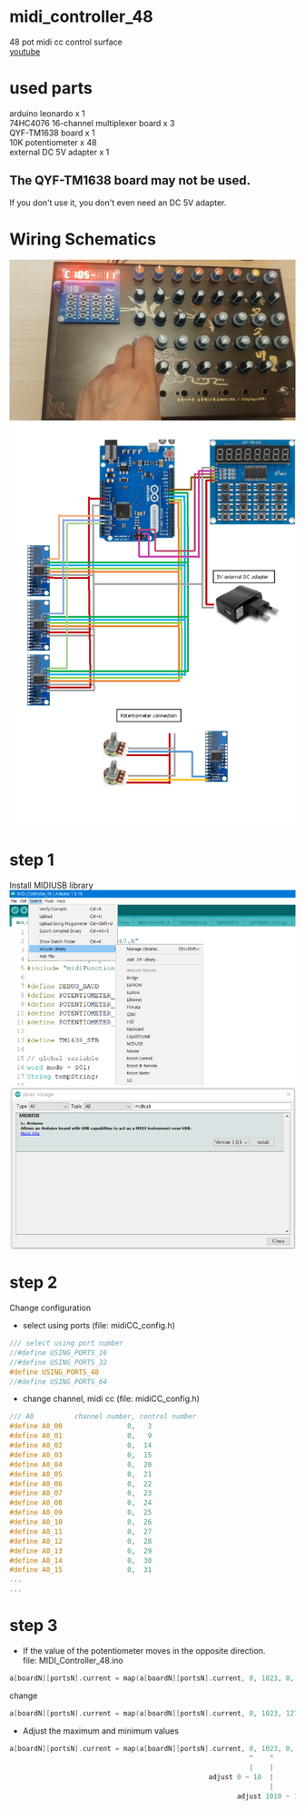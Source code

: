 # midi_controller_48
48 pot midi cc control surface  
[youtube](https://youtu.be/69zrLJu5BMI)  

# used parts
arduino leonardo x 1  
74HC4076 16-channel multiplexer board x 3  
QYF-TM1638 board x 1  
10K potentiometer x 48  
external DC 5V adapter x 1  

## The QYF-TM1638 board may not be used.  
If you don't use it, you don't even need an DC 5V adapter.

# Wiring Schematics
![picture](https://github.com/i2make/midi_controller_48/blob/main/midi_controller_48.jpg)
![picture](https://github.com/i2make/midi_controller_48/blob/main/midi_controller_48_small.png)

# step 1
Install MIDIUSB library
![picture](https://github.com/i2make/midi_controller_48/blob/main/manage_library.png)
![picture](https://github.com/i2make/midi_controller_48/blob/main/install_midiusb.png)

# step 2
Change configuration
- select using ports (file: midiCC_config.h)
```c++
/// select using port number
//#define USING_PORTS_16
//#define USING_PORTS_32
#define USING_PORTS_48
//#define USING_PORTS_64
```

- change channel, midi cc (file: midiCC_config.h)
```c++
/// A0          channel number, control number
#define A0_00                0,   3
#define A0_01                0,   9
#define A0_02                0,  14
#define A0_03                0,  15
#define A0_04                0,  20
#define A0_05                0,  21
#define A0_06                0,  22
#define A0_07                0,  23
#define A0_08                0,  24
#define A0_09                0,  25
#define A0_10                0,  26
#define A0_11                0,  27
#define A0_12                0,  28
#define A0_13                0,  29
#define A0_14                0,  30
#define A0_15                0,  31
...
...
```

# step 3
- If the value of the potentiometer moves in the opposite direction.  
file: MIDI_Controller_48.ino
```cpp
a[boardN][portsN].current = map(a[boardN][portsN].current, 0, 1023, 0, 127);
```
change
```cpp
a[boardN][portsN].current = map(a[boardN][portsN].current, 0, 1023, 127, 0);
```
- Adjust the maximum and minimum values
```cpp
a[boardN][portsN].current = map(a[boardN][portsN].current, 0, 1023, 0, 127);
                                                           ^    ^
                                                           |    |
                                                 adjust 0 ~ 10  |
                                                                |
                                                        adjust 1010 ~ 1023
```
